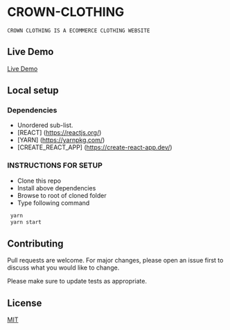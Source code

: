 # CROWN-CLOTHING

    CROWN CLOTHING IS A ECOMMERCE CLOTHING WEBSITE

## Live Demo
   [Live Demo](https://app.netlify.com/sites/clothing-site)
## Local setup
  ### Dependencies 
   * Unordered sub-list. 
   * [REACT] (https://reactjs.org/)
   * [YARN] (https://yarnpkg.com/)
   * [CREATE_REACT_APP] (https://create-react-app.dev/)
   
   ### INSTRUCTIONS FOR SETUP
   * Clone this repo
   * Install above dependencies
   * Browse to root of cloned folder
   * Type following command
   ```zsh
    yarn 
    yarn start
   ```

## Contributing
Pull requests are welcome. For major changes, please open an issue first to discuss what you would like to change.

Please make sure to update tests as appropriate.

## License
[MIT](https://choosealicense.com/licenses/mit/)
